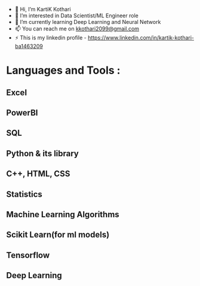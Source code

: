 - 👋 Hi, I’m KartiK Kothari
- 👀 I’m interested in Data Scientist/ML Engineer role
- 🌱 I’m currently learning Deep Learning and Neural Network
- 📫 You can reach me on kkothari2099@gmail.com
- ⚡ This is my linkedin profile - https://www.linkedin.com/in/kartik-kothari-ba1463209

# Languages and Tools :
## Excel
## PowerBI
## SQL
## Python & its library
## C++, HTML, CSS
## Statistics
## Machine Learning Algorithms
## Scikit Learn(for ml models)
## Tensorflow
## Deep Learning


<!---
KartiKothari/KartiKothari is a ✨ special ✨ repository because its `README.md` (this file) appears on your GitHub profile.
You can click the Preview link to take a look at your changes.
--->
